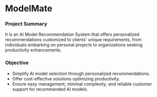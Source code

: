 # ModelMate
### Project Summary

It is an AI Model Recommendation System that offers personalized recommendations customized to clients' unique requirements, from individuals embarking on personal projects to organizations seeking productivity enhancements.

### Objective

- Simplify AI model selection through personalized recommendations.
- Offer cost-effective solutions optimizing productivity.
- Ensure easy management, minimal complexity, and reliable customer support for recommended AI models.
